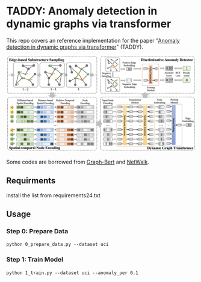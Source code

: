 # TADDY: Anomaly detection in dynamic graphs via transformer
This repo covers an reference implementation for the paper "[Anomaly detection in dynamic graphs via transformer](https://arxiv.org/pdf/2106.09876.pdf)" (TADDY).

![framework](framework.png)

Some codes are borrowed from [Graph-Bert](https://github.com/jwzhanggy/Graph-Bert) and [NetWalk](https://github.com/chengw07/NetWalk).

## Requirments
install the list from requirements24.txt 

## Usage
### Step 0: Prepare Data
```
python 0_prepare_data.py --dataset uci
```

### Step 1: Train Model
```
python 1_train.py --dataset uci --anomaly_per 0.1
```

